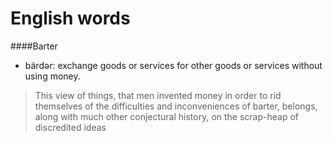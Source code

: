 English words
============

####Barter
  * bärdər: exchange goods or services for other goods or services without using money.
  
  > This view of things, that men invented money in order to rid themselves of the difficulties  and  inconveniences  of  barter,  belongs,  along  with  much  other conjectural history, on the scrap-heap of discredited ideas
